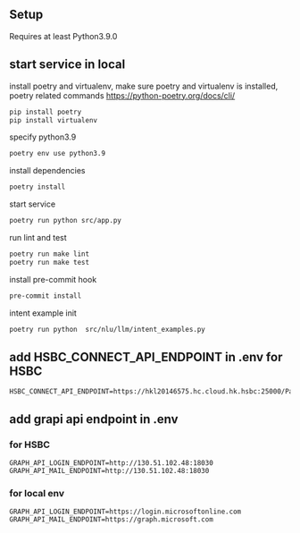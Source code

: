 ## Setup

Requires at least Python3.9.0

## start service in local

install poetry and virtualenv, make sure poetry and virtualenv is installed, poetry related commands https://python-poetry.org/docs/cli/
```bash
pip install poetry
pip install virtualenv
```

specify python3.9
```bash
poetry env use python3.9
```
install dependencies
```bash
poetry install
```

start service
```bash
poetry run python src/app.py
```

run lint and test
```bash
poetry run make lint
poetry run make test
```

install pre-commit hook
```bash
pre-commit install
```


intent example init
```bash
poetry run python  src/nlu/llm/intent_examples.py
```

## add HSBC_CONNECT_API_ENDPOINT in .env for HSBC
```
HSBC_CONNECT_API_ENDPOINT=https://hkl20146575.hc.cloud.hk.hsbc:25000/PaymentRulesValidator/Report
```

## add grapi api endpoint in .env

### for HSBC
```
GRAPH_API_LOGIN_ENDPOINT=http://130.51.102.48:18030
GRAPH_API_MAIL_ENDPOINT=http://130.51.102.48:18030
```

### for local env
```
GRAPH_API_LOGIN_ENDPOINT=https://login.microsoftonline.com
GRAPH_API_MAIL_ENDPOINT=https://graph.microsoft.com
```
